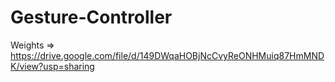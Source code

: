 # Gesture-Controller
Weights => https://drive.google.com/file/d/149DWqaHOBjNcCvyReONHMuiq87HmMNDK/view?usp=sharing
